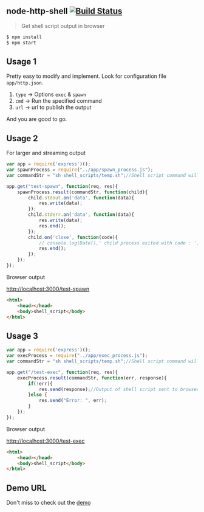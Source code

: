 ## node-http-shell [![Build Status](https://travis-ci.org/samarpanda/node-http-shell.svg?branch=master)](https://travis-ci.org/samarpanda/node-http-shell)

> Get shell script output in browser

```cmd
$ npm install
$ npm start
```

## Usage 1
Pretty easy to modify and implement. Look for configuration file `app/http.json`.

1. `type` -> Options `exec` & `spawn`
2. `cmd`  -> Run the specified command
3. `url`  -> url to publish the output

And you are good to go.

## Usage 2
For larger and streaming output

```js
var app = require('express')();
var spawnProcess = require("../app/spawn_process.js");
var commandStr = "sh shell_scripts/temp.sh";//Shell script command will be executed.

app.get("test-spawn", function(req, res){
	spawnProcess.result(commandStr, function(child){
		child.stdout.on('data', function(data){
			res.write(data);
		});
		child.stderr.on('data', function(data){
			res.write(data);
			res.end();
		});
		child.on('close', function(code){
			// console.log(Date(),' child process exited with code : ', code);
			res.end();
		});
	});
});

```
Browser output

[http://localhost:3000/test-spawn](http://localhost:3000/spawn-exec)
```html
<html>
    <head></head>
    <body>shell_script</body>
</html>
```

## Usage 3

```js
var app = require('express')();
var execProcess = require("../app/exec_process.js");
var commandStr = "sh shell_scripts/temp.sh";//Shell script command will be executed.

app.get("/test-exec", function(req, res){
    execProcess.result(commandStr, function(err, response){
        if(!err){
            res.send(response);//Output of shell script sent to browser
        }else {
            res.send("Error: ", err);
        }
    });
});
```

Browser output

[http://localhost:3000/test-exec](http://localhost:3000/test-exec)
```html
<html>
    <head></head>
    <body>shell_script</body>
</html>
```

## Demo URL

Don't miss to check out the [demo](https://banana-surprise-1671.herokuapp.com/test-exec)
